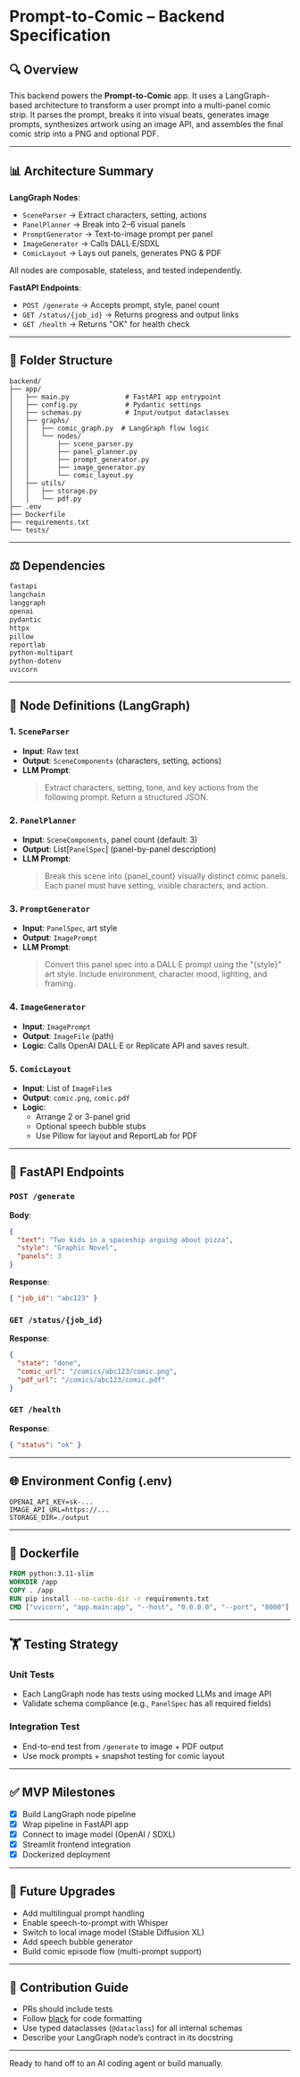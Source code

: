 # Prompt-to-Comic – Backend Specification

## 🔍 Overview
This backend powers the **Prompt-to-Comic** app. It uses a LangGraph-based architecture to transform a user prompt into a multi-panel comic strip. It parses the prompt, breaks it into visual beats, generates image prompts, synthesizes artwork using an image API, and assembles the final comic strip into a PNG and optional PDF.

---

## 📊 Architecture Summary

**LangGraph Nodes**:
- `SceneParser` → Extract characters, setting, actions
- `PanelPlanner` → Break into 2–6 visual panels
- `PromptGenerator` → Text-to-image prompt per panel
- `ImageGenerator` → Calls DALL·E/SDXL
- `ComicLayout` → Lays out panels, generates PNG & PDF

All nodes are composable, stateless, and tested independently.

**FastAPI Endpoints**:
- `POST /generate` → Accepts prompt, style, panel count
- `GET /status/{job_id}` → Returns progress and output links
- `GET /health` → Returns "OK" for health check

---

## 📂 Folder Structure
```
backend/
├── app/
│   ├── main.py              # FastAPI app entrypoint
│   ├── config.py            # Pydantic settings
│   ├── schemas.py           # Input/output dataclasses
│   ├── graphs/
│   │   ├── comic_graph.py  # LangGraph flow logic
│   │   └── nodes/
│   │       ├── scene_parser.py
│   │       ├── panel_planner.py
│   │       ├── prompt_generator.py
│   │       ├── image_generator.py
│   │       └── comic_layout.py
│   ├── utils/
│   │   ├── storage.py
│   │   └── pdf.py
├── .env
├── Dockerfile
├── requirements.txt
└── tests/
```

---

## ⚖️ Dependencies
```txt
fastapi
langchain
langgraph
openai
pydantic
httpx
pillow
reportlab
python-multipart
python-dotenv
uvicorn
```

---

## 🔌 Node Definitions (LangGraph)

### 1. `SceneParser`
- **Input**: Raw text
- **Output**: `SceneComponents` (characters, setting, actions)
- **LLM Prompt**:
  > Extract characters, setting, tone, and key actions from the following prompt. Return a structured JSON.

### 2. `PanelPlanner`
- **Input**: `SceneComponents`, panel count (default: 3)
- **Output**: List[`PanelSpec`] (panel-by-panel description)
- **LLM Prompt**:
  > Break this scene into {panel_count} visually distinct comic panels. Each panel must have setting, visible characters, and action.

### 3. `PromptGenerator`
- **Input**: `PanelSpec`, art style
- **Output**: `ImagePrompt`
- **LLM Prompt**:
  > Convert this panel spec into a DALL·E prompt using the "{style}" art style. Include environment, character mood, lighting, and framing.

### 4. `ImageGenerator`
- **Input**: `ImagePrompt`
- **Output**: `ImageFile` (path)
- **Logic**: Calls OpenAI DALL·E or Replicate API and saves result.

### 5. `ComicLayout`
- **Input**: List of `ImageFile`s
- **Output**: `comic.png`, `comic.pdf`
- **Logic**: 
  - Arrange 2 or 3-panel grid
  - Optional speech bubble stubs
  - Use Pillow for layout and ReportLab for PDF

---

## 🚨 FastAPI Endpoints

### `POST /generate`
**Body**:
```json
{
  "text": "Two kids in a spaceship arguing about pizza",
  "style": "Graphic Novel",
  "panels": 3
}
```
**Response**:
```json
{ "job_id": "abc123" }
```

### `GET /status/{job_id}`
**Response**:
```json
{
  "state": "done",
  "comic_url": "/comics/abc123/comic.png",
  "pdf_url": "/comics/abc123/comic.pdf"
}
```

### `GET /health`
**Response**:
```json
{ "status": "ok" }
```

---

## 🌐 Environment Config (.env)
```env
OPENAI_API_KEY=sk-...
IMAGE_API_URL=https://...
STORAGE_DIR=./output
```

---

## 🔧 Dockerfile
```dockerfile
FROM python:3.11-slim
WORKDIR /app
COPY . /app
RUN pip install --no-cache-dir -r requirements.txt
CMD ["uvicorn", "app.main:app", "--host", "0.0.0.0", "--port", "8000"]
```

---

## 🏋️ Testing Strategy

### Unit Tests
- Each LangGraph node has tests using mocked LLMs and image API
- Validate schema compliance (e.g., `PanelSpec` has all required fields)

### Integration Test
- End-to-end test from `/generate` to image + PDF output
- Use mock prompts + snapshot testing for comic layout

---

## ✅ MVP Milestones
- [x] Build LangGraph node pipeline
- [x] Wrap pipeline in FastAPI app
- [x] Connect to image model (OpenAI / SDXL)
- [x] Streamlit frontend integration
- [x] Dockerized deployment

---

## 🚀 Future Upgrades
- Add multilingual prompt handling
- Enable speech-to-prompt with Whisper
- Switch to local image model (Stable Diffusion XL)
- Add speech bubble generator
- Build comic episode flow (multi-prompt support)

---

## 💌 Contribution Guide
- PRs should include tests
- Follow [black](https://github.com/psf/black) for code formatting
- Use typed dataclasses (`@dataclass`) for all internal schemas
- Describe your LangGraph node’s contract in its docstring

---

Ready to hand off to an AI coding agent or build manually.
